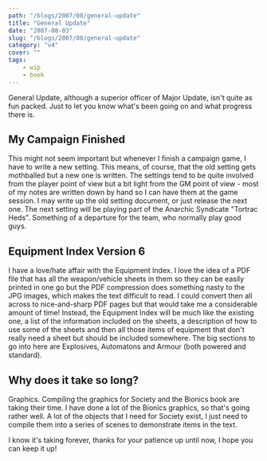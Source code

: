 ```yaml
---
path: "/blogs/2007/08/general-update"
title: "General Update"
date: "2007-08-03"
slug: "/blogs/2007/08/general-update"
category: "v4"
cover: ""
tags:
    - wip
    - book
---
```

General Update, although a superior officer of Major Update, isn't quite as fun packed. Just to let you know what's been going on and what progress there is.

## My Campaign Finished

This might not seem important but whenever I finish a campaign game, I have to write a new setting. This means, of course, that the old setting gets mothballed but a new one is written. The settings tend to be quite involved from the player point of view but a bit light from the GM point of view - most of my notes are written down by hand so I can have them at the game session. I may write up the old setting document, or just release the next one. The next setting will be playing part of the Anarchic Syndicate "Tortrac Heds". Something of a departure for the team, who normally play good guys.

## Equipment Index Version 6

I have a love/hate affair with the Equipment Index. I love the idea of a PDF file that has all the weapon/vehicle sheets in them so they can be easily printed in one go but the PDF compression does something nasty to the JPG images, which makes the text difficult to read. I could convert then all across to nice-and-sharp PDF pages but that would take me a considerable amount of time! Instead, the Equipment Index will be much like the existing one, a list of the information included on the sheets, a description of how to use some of the sheets and then all those items of equipment that don't really need a sheet but should be included somewhere. The big sections to go into here are Explosives, Automatons and Armour (both powered and standard).

## Why does it take so long?

Graphics. Compiling the graphics for Society and the Bionics book are taking their time. I have done a lot of the Bionics graphics, so that's going rather well. A lot of the objects that I need for Society exist, I just need to compile them into a series of scenes to demonstrate items in the text.

I know it's taking forever, thanks for your patience up until now, I hope you can keep it up!

